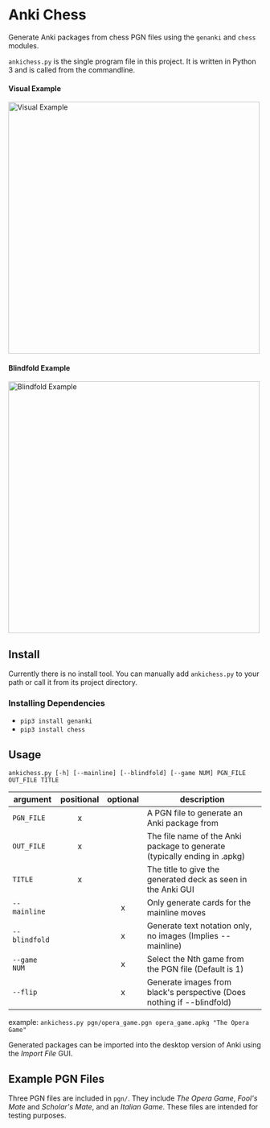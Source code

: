 # Anki Chess
Generate Anki packages from chess PGN files using the `genanki` and `chess` modules.

`ankichess.py` is the single program file in this project. It is written in Python 3 and is called from the commandline.

#### Visual Example
<img src="https://i.imgur.com/IOUd5Cq.png" alt="Visual Example" width=500/>

#### Blindfold Example
<img src="https://i.imgur.com/IPKAPQC.png" alt="Blindfold Example" width=500/>

## Install
Currently there is no install tool. You can manually add `ankichess.py` to your path or call it from its project directory.

### Installing Dependencies
- `pip3 install genanki`
- `pip3 install chess`

## Usage
`ankichess.py [-h] [--mainline] [--blindfold] [--game NUM] PGN_FILE OUT_FILE TITLE`

| argument      | positional | optional | description                                                               |
|---------------|:----------:|:--------:|---------------------------------------------------------------------------|
| `PGN_FILE`    | x          |          | A PGN file to generate an Anki package from                               |
| `OUT_FILE`    | x          |          | The file name of the Anki package to generate (typically ending in .apkg) |
| `TITLE`       | x          |          | The title to give the generated deck as seen in the Anki GUI              |
| `--mainline`  |            | x        | Only generate cards for the mainline moves                                |
| `--blindfold` |            | x        | Generate text notation only, no images (Implies --mainline)               |
| `--game NUM`  |            | x        | Select the Nth game from the PGN file (Default is 1)                      |
| `--flip`      |            | x        | Generate images from black's perspective (Does nothing if --blindfold)    |

example: `ankichess.py pgn/opera_game.pgn opera_game.apkg "The Opera Game"`

Generated packages can be imported into the desktop version of Anki using the _Import File_ GUI.

## Example PGN Files
Three PGN files are included in `pgn/`. They include _The Opera Game_, _Fool's Mate_ and _Scholar's Mate_, and an _Italian Game_. These files are intended for testing purposes.
